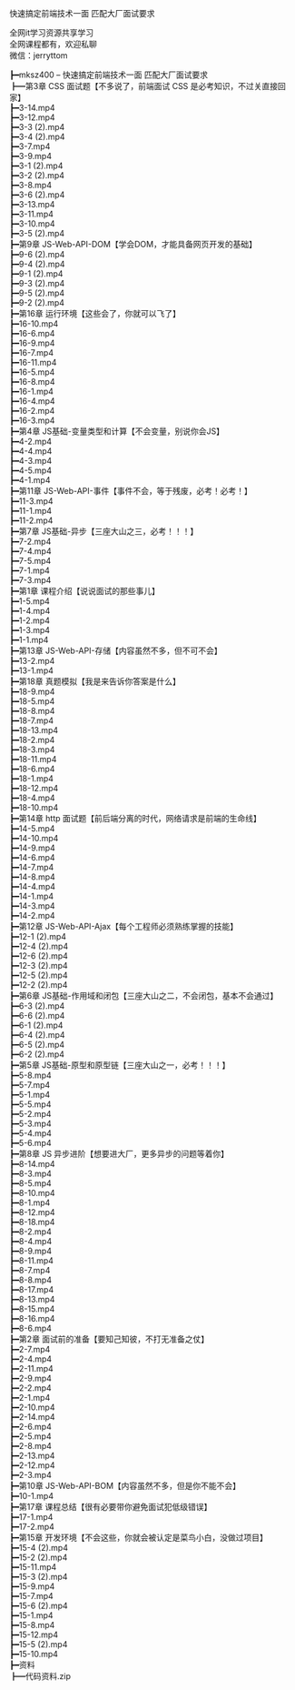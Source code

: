 快速搞定前端技术一面 匹配大厂面试要求

全网it学习资源共享学习<br>全网课程都有，欢迎私聊<br>微信：jerryttom<br>

┣━mksz400 – 快速搞定前端技术一面 匹配大厂面试要求<br> ┣━第3章 CSS 面试题【不多说了，前端面试 CSS 是必考知识，不过关直接回家】<br> ┣━3-14.mp4<br> ┣━3-12.mp4<br> ┣━3-3 (2).mp4<br> ┣━3-4 (2).mp4<br> ┣━3-7.mp4<br> ┣━3-9.mp4<br> ┣━3-1 (2).mp4<br> ┣━3-2 (2).mp4<br> ┣━3-8.mp4<br> ┣━3-6 (2).mp4<br> ┣━3-13.mp4<br> ┣━3-11.mp4<br> ┣━3-10.mp4<br> ┣━3-5 (2).mp4<br> ┣━第9章 JS-Web-API-DOM【学会DOM，才能具备网页开发的基础】<br> ┣━9-6 (2).mp4<br> ┣━9-4 (2).mp4<br> ┣━9-1 (2).mp4<br> ┣━9-3 (2).mp4<br> ┣━9-5 (2).mp4<br> ┣━9-2 (2).mp4<br> ┣━第16章 运行环境【这些会了，你就可以飞了】<br> ┣━16-10.mp4<br> ┣━16-6.mp4<br> ┣━16-9.mp4<br> ┣━16-7.mp4<br> ┣━16-11.mp4<br> ┣━16-5.mp4<br> ┣━16-8.mp4<br> ┣━16-1.mp4<br> ┣━16-4.mp4<br> ┣━16-2.mp4<br> ┣━16-3.mp4<br> ┣━第4章 JS基础-变量类型和计算【不会变量，别说你会JS】<br> ┣━4-2.mp4<br> ┣━4-4.mp4<br> ┣━4-3.mp4<br> ┣━4-5.mp4<br> ┣━4-1.mp4<br> ┣━第11章 JS-Web-API-事件【事件不会，等于残废，必考！必考！】<br> ┣━11-3.mp4<br> ┣━11-1.mp4<br> ┣━11-2.mp4<br> ┣━第7章 JS基础-异步【三座大山之三，必考！！！】<br> ┣━7-2.mp4<br> ┣━7-4.mp4<br> ┣━7-5.mp4<br> ┣━7-1.mp4<br> ┣━7-3.mp4<br> ┣━第1章 课程介绍【说说面试的那些事儿】<br> ┣━1-5.mp4<br> ┣━1-4.mp4<br> ┣━1-2.mp4<br> ┣━1-3.mp4<br> ┣━1-1.mp4<br> ┣━第13章 JS-Web-API-存储【内容虽然不多，但不可不会】<br> ┣━13-2.mp4<br> ┣━13-1.mp4<br> ┣━第18章 真题模拟【我是来告诉你答案是什么】<br> ┣━18-9.mp4<br> ┣━18-5.mp4<br> ┣━18-8.mp4<br> ┣━18-7.mp4<br> ┣━18-13.mp4<br> ┣━18-2.mp4<br> ┣━18-3.mp4<br> ┣━18-11.mp4<br> ┣━18-6.mp4<br> ┣━18-1.mp4<br> ┣━18-12.mp4<br> ┣━18-4.mp4<br> ┣━18-10.mp4<br> ┣━第14章 http 面试题【前后端分离的时代，网络请求是前端的生命线】<br> ┣━14-5.mp4<br> ┣━14-10.mp4<br> ┣━14-9.mp4<br> ┣━14-6.mp4<br> ┣━14-7.mp4<br> ┣━14-8.mp4<br> ┣━14-4.mp4<br> ┣━14-1.mp4<br> ┣━14-3.mp4<br> ┣━14-2.mp4<br> ┣━第12章 JS-Web-API-Ajax【每个工程师必须熟练掌握的技能】<br> ┣━12-1 (2).mp4<br> ┣━12-4 (2).mp4<br> ┣━12-6 (2).mp4<br> ┣━12-3 (2).mp4<br> ┣━12-5 (2).mp4<br> ┣━12-2 (2).mp4<br> ┣━第6章 JS基础-作用域和闭包【三座大山之二，不会闭包，基本不会通过】<br> ┣━6-3 (2).mp4<br> ┣━6-6 (2).mp4<br> ┣━6-1 (2).mp4<br> ┣━6-4 (2).mp4<br> ┣━6-5 (2).mp4<br> ┣━6-2 (2).mp4<br> ┣━第5章 JS基础-原型和原型链【三座大山之一，必考！！！】<br> ┣━5-8.mp4<br> ┣━5-7.mp4<br> ┣━5-1.mp4<br> ┣━5-5.mp4<br> ┣━5-2.mp4<br> ┣━5-3.mp4<br> ┣━5-4.mp4<br> ┣━5-6.mp4<br> ┣━第8章 JS 异步进阶【想要进大厂，更多异步的问题等着你】<br> ┣━8-14.mp4<br> ┣━8-3.mp4<br> ┣━8-5.mp4<br> ┣━8-10.mp4<br> ┣━8-1.mp4<br> ┣━8-12.mp4<br> ┣━8-18.mp4<br> ┣━8-2.mp4<br> ┣━8-4.mp4<br> ┣━8-9.mp4<br> ┣━8-11.mp4<br> ┣━8-7.mp4<br> ┣━8-8.mp4<br> ┣━8-17.mp4<br> ┣━8-13.mp4<br> ┣━8-15.mp4<br> ┣━8-16.mp4<br> ┣━8-6.mp4<br> ┣━第2章 面试前的准备【要知己知彼，不打无准备之仗】<br> ┣━2-7.mp4<br> ┣━2-4.mp4<br> ┣━2-11.mp4<br> ┣━2-9.mp4<br> ┣━2-2.mp4<br> ┣━2-1.mp4<br> ┣━2-10.mp4<br> ┣━2-14.mp4<br> ┣━2-6.mp4<br> ┣━2-5.mp4<br> ┣━2-8.mp4<br> ┣━2-13.mp4<br> ┣━2-12.mp4<br> ┣━2-3.mp4<br> ┣━第10章 JS-Web-API-BOM【内容虽然不多，但是你不能不会】<br> ┣━10-1.mp4<br> ┣━第17章 课程总结【很有必要带你避免面试犯低级错误】<br> ┣━17-1.mp4<br> ┣━17-2.mp4<br> ┣━第15章 开发环境【不会这些，你就会被认定是菜鸟小白，没做过项目】<br> ┣━15-4 (2).mp4<br> ┣━15-2 (2).mp4<br> ┣━15-11.mp4<br> ┣━15-3 (2).mp4<br> ┣━15-9.mp4<br> ┣━15-7.mp4<br> ┣━15-6 (2).mp4<br> ┣━15-1.mp4<br> ┣━15-8.mp4<br> ┣━15-12.mp4<br> ┣━15-5 (2).mp4<br> ┣━15-10.mp4<br> ┣━资料<br> ┣━代码资料.zip